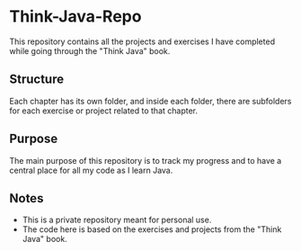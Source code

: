 # Think-Java-Repo

This repository contains all the projects and exercises I have completed while going through the "Think Java" book. 

## Structure

Each chapter has its own folder, and inside each folder, there are subfolders for each exercise or project related to that chapter.

## Purpose

The main purpose of this repository is to track my progress and to have a central place for all my code as I learn Java.

## Notes

- This is a private repository meant for personal use.
- The code here is based on the exercises and projects from the "Think Java" book.
